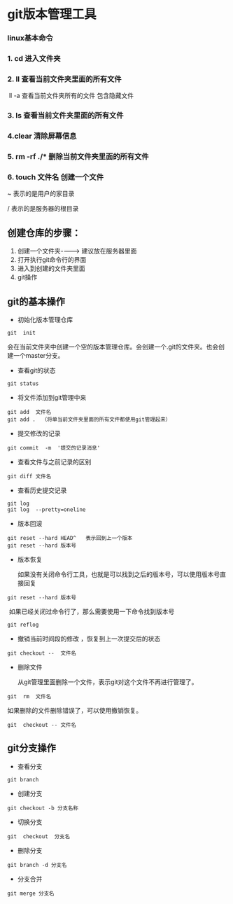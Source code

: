 # git版本管理工具

### linux基本命令

### 1. cd 进入文件夹

### 2. ll 查看当前文件夹里面的所有文件

​	ll -a  查看当前文件夹所有的文件 包含隐藏文件

### 3. ls 查看当前文件夹里面的所有文件

### 4.clear 清除屏幕信息

### 5. rm  -rf  ./*  删除当前文件夹里面的所有文件

### 6. touch 文件名  创建一个文件





~ 表示的是用户的家目录

/ 表示的是服务器的根目录







## 创建仓库的步骤：

1. 创建一个文件夹----> 建议放在服务器里面
2. 打开执行git命令行的界面
3. 进入到创建的文件夹里面
4. git操作



## git的基本操作

+ 初始化版本管理仓库

```
git  init   
```

会在当前文件夹中创建一个空的版本管理仓库。会创建一个.git的文件夹。也会创建一个master分支。

+ 查看git的状态

```
git status 
```

+ 将文件添加到git管理中来

```
git add  文件名
git add .  （将单当前文件夹里面的所有文件都使用git管理起来）
```

+ 提交修改的记录

```
git commit  -m  '提交的记录消息'
```

+ 查看文件与之前记录的区别

```
git diff 文件名
```

+ 查看历史提交记录

```
git log
git log  --pretty=oneline
```

+ 版本回滚

```
git reset --hard HEAD^   表示回到上一个版本
git reset --hard 版本号
```

+ 版本恢复

  如果没有关闭命令行工具，也就是可以找到之后的版本号，可以使用版本号直接回复

```
git reset --hard 版本号
```

​        如果已经关闭过命令行了，那么需要使用一下命令找到版本号

```
git reflog
```

+ 撤销当前时间段的修改 ，恢复到上一次提交后的状态

```
git checkout --  文件名
```

+ 删除文件

  从git管理里面删除一个文件，表示git对这个文件不再进行管理了。

```
git  rm  文件名
```

如果删除的文件删除错误了，可以使用撤销恢复。

```
git  checkout -- 文件名
```





## git分支操作

+ 查看分支

```
git branch
```

+ 创建分支

```
git checkout -b 分支名称
```

+ 切换分支

```
git  checkout  分支名
```

+ 删除分支

```
git branch -d 分支名
```

+ 分支合并

```
git merge 分支名
```
